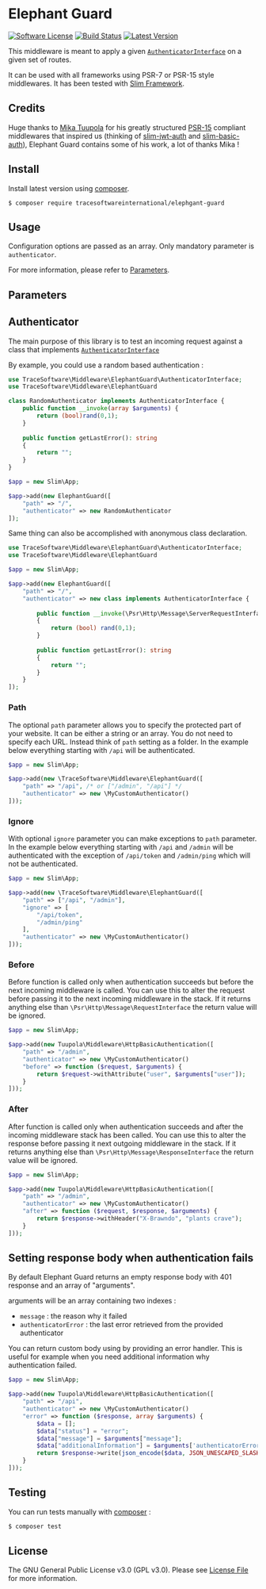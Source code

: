 # Elephant Guard

[![Software License](https://img.shields.io/badge/license-GPL%20v3.0-brightgreen.svg?style=flat-square)](LICENSE)
[![Build Status](https://img.shields.io/travis/TraceSoftwareInternational/elephant-guard/master.svg?style=flat-square)](https://travis-ci.org/TraceSoftwareInternational/elephant-guard)
[![Latest Version](https://img.shields.io/packagist/v/tracesoftwareinternational/elephant-guard.svg?style=flat-square)](https://travis-ci.org/TraceSoftwareInternational/elephant-guard)

This middleware is meant to apply a given [`AuthenticatorInterface`](src/ElephantGuard/AuthenticatorInterface.php) on a given set of routes. 

It can be used with all frameworks using PSR-7 or PSR-15 style middlewares. It has been tested with [Slim Framework](http://www.slimframework.com/).

## Credits

Huge thanks to [Mika Tuupola](https://github.com/tuupola) for his greatly structured [PSR-15](https://www.php-fig.org/psr/psr-15/) compliant middlewares that inspired us (thinking of [slim-jwt-auth](https://github.com/tuupola/slim-jwt-auth) and  [slim-basic-auth](https://github.com/tuupola/slim-basic-auth)), Elephant Guard contains some of his work, a lot of thanks Mika !

## Install

Install latest version using [composer](https://getcomposer.org/).

```
$ composer require tracesoftwareinternational/elephgant-guard
```

## Usage

Configuration options are passed as an array. Only mandatory parameter is `authenticator`.
 
For more information, please refer to [Parameters](#Parameters).

## Parameters
## Authenticator

The main purpose of this library is to test an incoming request against a class that implements [`AuthenticatorInterface`](src/ElephantGuard/AuthenticatorInterface.php)

By example, you could use a random based authentication :

```php
use TraceSoftware\Middleware\ElephantGuard\AuthenticatorInterface;
use TraceSoftware\Middleware\ElephantGuard

class RandomAuthenticator implements AuthenticatorInterface {
    public function __invoke(array $arguments) {
        return (bool)rand(0,1);
    }
    
    public function getLastError(): string
    {
        return "";
    }
}

$app = new Slim\App;

$app->add(new ElephantGuard([
    "path" => "/",
    "authenticator" => new RandomAuthenticator
]);
```

Same thing can also be accomplished with anonymous class declaration.

```php
use TraceSoftware\Middleware\ElephantGuard\AuthenticatorInterface;
use TraceSoftware\Middleware\ElephantGuard

$app = new Slim\App;

$app->add(new ElephantGuard([
    "path" => "/",
    "authenticator" => new class implements AuthenticatorInterface {
    
        public function __invoke(\Psr\Http\Message\ServerRequestInterface $request): bool
        {
            return (bool) rand(0,1);
        }
        
        public function getLastError(): string
        {
            return "";
        }
    }
]);
```

### Path

The optional `path` parameter allows you to specify the protected part of your website. It can be either a string or an array. You do not need to specify each URL. Instead think of `path` setting as a folder. In the example below everything starting with `/api` will be authenticated.

``` php
$app = new Slim\App;

$app->add(new \TraceSoftware\Middleware\ElephantGuard([
    "path" => "/api", /* or ["/admin", "/api"] */
    "authenticator" => new \MyCustomAuthenticator()
]));
```

### Ignore

With optional `ignore` parameter you can make exceptions to `path` parameter. In the example below everything starting with `/api` and `/admin`  will be authenticated with the exception of `/api/token` and `/admin/ping` which will not be authenticated.

``` php
$app = new Slim\App;

$app->add(new \TraceSoftware\Middleware\ElephantGuard([
    "path" => ["/api", "/admin"],
    "ignore" => [
        "/api/token", 
        "/admin/ping"
    ],
    "authenticator" => new \MyCustomAuthenticator()
]));
```

### Before

Before function is called only when authentication succeeds but before the next incoming middleware is called. You can use this to alter the request before passing it to the next incoming middleware in the stack. If it returns anything else than `\Psr\Http\Message\RequestInterface` the return value will be ignored.

```php
$app = new Slim\App;

$app->add(new Tuupola\Middleware\HttpBasicAuthentication([
    "path" => "/admin",
    "authenticator" => new \MyCustomAuthenticator()
    "before" => function ($request, $arguments) {
        return $request->withAttribute("user", $arguments["user"]);
    }
]));
```

### After

After function is called only when authentication succeeds and after the incoming middleware stack has been called. You can use this to alter the response before passing it next outgoing middleware in the stack. If it returns anything else than `\Psr\Http\Message\ResponseInterface` the return value will be ignored.

```php
$app = new Slim\App;

$app->add(new Tuupola\Middleware\HttpBasicAuthentication([
    "path" => "/admin",
    "authenticator" => new \MyCustomAuthenticator()
    "after" => function ($request, $response, $arguments) {
        return $response->withHeader("X-Brawndo", "plants crave");
    }
]));
```

## Setting response body when authentication fails

By default Elephant Guard returns an empty response body with 401 response and an array of "arguments". 

arguments will be an array containing two indexes : 
  - `message` : the reason why it failed
  - `authenticatorError` : the last error retrieved from the provided authenticator

You can return custom body using by providing an error handler. This is useful for example when you need additional information why authentication failed.

```php
$app = new Slim\App;

$app->add(new Tuupola\Middleware\HttpBasicAuthentication([
    "path" => "/api",
    "authenticator" => new \MyCustomAuthenticator()
    "error" => function ($response, array $arguments) {
        $data = [];
        $data["status"] = "error";
        $data["message"] = $arguments["message"];
        $data["additionalInformation"] = $arguments['authenticatorError'];
        return $response->write(json_encode($data, JSON_UNESCAPED_SLASHES));
    }
]));
```

## Testing

You can run tests manually with [composer](https://getcomposer.org/) :

``` bash
$ composer test
```

## License

The GNU General Public License v3.0 (GPL v3.0). Please see [License File](LICENSE) for more information.

